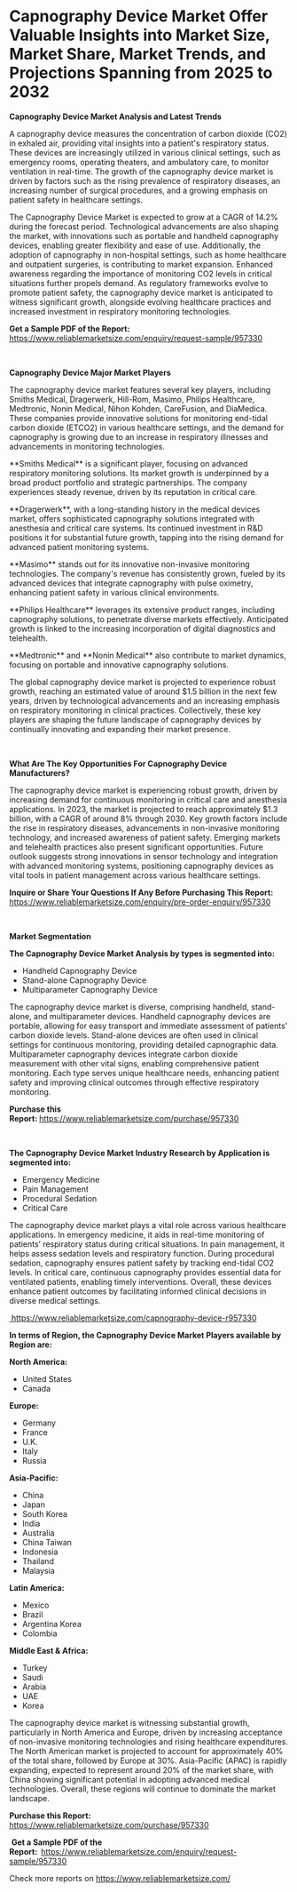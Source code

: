 <p><h1>Capnography Device Market Offer Valuable Insights into Market Size, Market Share, Market Trends, and Projections Spanning from 2025 to 2032</h1></p><p><strong>Capnography Device Market Analysis and Latest Trends</strong></p>
<p><p>A capnography device measures the concentration of carbon dioxide (CO2) in exhaled air, providing vital insights into a patient's respiratory status. These devices are increasingly utilized in various clinical settings, such as emergency rooms, operating theaters, and ambulatory care, to monitor ventilation in real-time. The growth of the capnography device market is driven by factors such as the rising prevalence of respiratory diseases, an increasing number of surgical procedures, and a growing emphasis on patient safety in healthcare settings.</p><p>The Capnography Device Market is expected to grow at a CAGR of 14.2% during the forecast period. Technological advancements are also shaping the market, with innovations such as portable and handheld capnography devices, enabling greater flexibility and ease of use. Additionally, the adoption of capnography in non-hospital settings, such as home healthcare and outpatient surgeries, is contributing to market expansion. Enhanced awareness regarding the importance of monitoring CO2 levels in critical situations further propels demand. As regulatory frameworks evolve to promote patient safety, the capnography device market is anticipated to witness significant growth, alongside evolving healthcare practices and increased investment in respiratory monitoring technologies.</p></p>
<p><strong>Get a Sample PDF of the Report:&nbsp;</strong> <a href="https://www.reliablemarketsize.com/enquiry/request-sample/957330?utm_campaign=2804&utm_medium=2&utm_source=Github&utm_content=ia&utm_term=06032025&utm_id=capnography-device">https://www.reliablemarketsize.com/enquiry/request-sample/957330</a></p>
<p>&nbsp;</p>
<p><strong>Capnography Device Major Market Players</strong></p>
<p><p>The capnography device market features several key players, including Smiths Medical, Dragerwerk, Hill-Rom, Masimo, Philips Healthcare, Medtronic, Nonin Medical, Nihon Kohden, CareFusion, and DiaMedica. These companies provide innovative solutions for monitoring end-tidal carbon dioxide (ETCO2) in various healthcare settings, and the demand for capnography is growing due to an increase in respiratory illnesses and advancements in monitoring technologies.</p><p>**Smiths Medical** is a significant player, focusing on advanced respiratory monitoring solutions. Its market growth is underpinned by a broad product portfolio and strategic partnerships. The company experiences steady revenue, driven by its reputation in critical care.</p><p>**Dragerwerk**, with a long-standing history in the medical devices market, offers sophisticated capnography solutions integrated with anesthesia and critical care systems. Its continued investment in R&D positions it for substantial future growth, tapping into the rising demand for advanced patient monitoring systems.</p><p>**Masimo** stands out for its innovative non-invasive monitoring technologies. The company's revenue has consistently grown, fueled by its advanced devices that integrate capnography with pulse oximetry, enhancing patient safety in various clinical environments.</p><p>**Philips Healthcare** leverages its extensive product ranges, including capnography solutions, to penetrate diverse markets effectively. Anticipated growth is linked to the increasing incorporation of digital diagnostics and telehealth.</p><p>**Medtronic** and **Nonin Medical** also contribute to market dynamics, focusing on portable and innovative capnography solutions.</p><p>The global capnography device market is projected to experience robust growth, reaching an estimated value of around $1.5 billion in the next few years, driven by technological advancements and an increasing emphasis on respiratory monitoring in clinical practices. Collectively, these key players are shaping the future landscape of capnography devices by continually innovating and expanding their market presence.</p></p>
<p>&nbsp;</p>
<p><strong>What Are The Key Opportunities For Capnography Device Manufacturers?</strong></p>
<p><p>The capnography device market is experiencing robust growth, driven by increasing demand for continuous monitoring in critical care and anesthesia applications. In 2023, the market is projected to reach approximately $1.3 billion, with a CAGR of around 8% through 2030. Key growth factors include the rise in respiratory diseases, advancements in non-invasive monitoring technology, and increased awareness of patient safety. Emerging markets and telehealth practices also present significant opportunities. Future outlook suggests strong innovations in sensor technology and integration with advanced monitoring systems, positioning capnography devices as vital tools in patient management across various healthcare settings.</p></p>
<p><strong>Inquire or Share Your Questions If Any Before Purchasing This Report:</strong> <a href="https://www.reliablemarketsize.com/enquiry/pre-order-enquiry/957330?utm_campaign=2804&utm_medium=2&utm_source=Github&utm_content=ia&utm_term=06032025&utm_id=capnography-device">https://www.reliablemarketsize.com/enquiry/pre-order-enquiry/957330</a></p>
<p>&nbsp;</p>
<p><strong>Market Segmentation</strong></p>
<p><strong>The Capnography Device Market Analysis by types is segmented into:</strong></p>
<p><ul><li>Handheld Capnography Device</li><li>Stand-alone Capnography Device</li><li>Multiparameter Capnography Device</li></ul></p>
<p><p>The capnography device market is diverse, comprising handheld, stand-alone, and multiparameter devices. Handheld capnography devices are portable, allowing for easy transport and immediate assessment of patients' carbon dioxide levels. Stand-alone devices are often used in clinical settings for continuous monitoring, providing detailed capnographic data. Multiparameter capnography devices integrate carbon dioxide measurement with other vital signs, enabling comprehensive patient monitoring. Each type serves unique healthcare needs, enhancing patient safety and improving clinical outcomes through effective respiratory monitoring.</p></p>
<p><strong>Purchase this Report:&nbsp;</strong><a href="https://www.reliablemarketsize.com/purchase/957330?utm_campaign=2804&utm_medium=2&utm_source=Github&utm_content=ia&utm_term=06032025&utm_id=capnography-device">https://www.reliablemarketsize.com/purchase/957330</a></p>
<p>&nbsp;</p>
<p><strong>The Capnography Device Market Industry Research by Application is segmented into:</strong></p>
<p><ul><li>Emergency Medicine</li><li>Pain Management</li><li>Procedural Sedation</li><li>Critical Care</li></ul></p>
<p><p>The capnography device market plays a vital role across various healthcare applications. In emergency medicine, it aids in real-time monitoring of patients’ respiratory status during critical situations. In pain management, it helps assess sedation levels and respiratory function. During procedural sedation, capnography ensures patient safety by tracking end-tidal CO2 levels. In critical care, continuous capnography provides essential data for ventilated patients, enabling timely interventions. Overall, these devices enhance patient outcomes by facilitating informed clinical decisions in diverse medical settings.</p></p>
<p><a href="https://www.reliablemarketsize.com/capnography-device-r957330?utm_campaign=2804&utm_medium=2&utm_source=Github&utm_content=ia&utm_term=06032025&utm_id=capnography-device">&nbsp;https://www.reliablemarketsize.com/capnography-device-r957330</a></p>
<p><strong>In terms of Region, the Capnography Device Market Players available by Region are:</strong></p>
<p>
    <p> <strong> North America: </strong>
        <ul>
            <li>United States</li>
            <li>Canada</li>
        </ul>
        </p> 
    <p> <strong> Europe: </strong>
        <ul>
            <li>Germany</li>
            <li>France</li>
            <li>U.K.</li>
            <li>Italy</li>
            <li>Russia</li>
        </ul>
        </p> 
    <p> <strong> Asia-Pacific: </strong>
        <ul>
            <li>China</li>
            <li>Japan</li>
            <li>South Korea</li>
            <li>India</li>
            <li>Australia</li>
            <li>China Taiwan</li>
            <li>Indonesia</li>
            <li>Thailand</li>
            <li>Malaysia</li>
        </ul>
        </p> 
    <p> <strong> Latin America: </strong>
        <ul>
            <li>Mexico</li>
            <li>Brazil</li>
            <li>Argentina Korea</li>
            <li>Colombia</li>
        </ul>
        </p> 
    <p> <strong> Middle East & Africa: </strong>
        <ul>
            <li>Turkey</li>
            <li>Saudi</li>
            <li>Arabia</li>
            <li>UAE</li>
            <li>Korea</li>
        </ul>
    </p>
    </p>
<p><p>The capnography device market is witnessing substantial growth, particularly in North America and Europe, driven by increasing acceptance of non-invasive monitoring technologies and rising healthcare expenditures. The North American market is projected to account for approximately 40% of the total share, followed by Europe at 30%. Asia-Pacific (APAC) is rapidly expanding, expected to represent around 20% of the market share, with China showing significant potential in adopting advanced medical technologies. Overall, these regions will continue to dominate the market landscape.</p></p>
<p><strong>Purchase this Report: </strong><a href="https://www.reliablemarketsize.com/purchase/957330?utm_campaign=2804&utm_medium=2&utm_source=Github&utm_content=ia&utm_term=06032025&utm_id=capnography-device">https://www.reliablemarketsize.com/purchase/957330</a></p>
<p>&nbsp;<strong>Get a Sample PDF of the Report:&nbsp;&nbsp;</strong><a href="https://www.reliablemarketsize.com/enquiry/request-sample/957330?utm_campaign=2804&utm_medium=2&utm_source=Github&utm_content=ia&utm_term=06032025&utm_id=capnography-device">https://www.reliablemarketsize.com/enquiry/request-sample/957330</a></p>
<p><strong></strong></p>
<p>Check more reports on <a href="https://www.reliablemarketsize.com/?utm_campaign=2804&utm_medium=2&utm_source=Github&utm_content=ia&utm_term=06032025&utm_id=capnography-device">https://www.reliablemarketsize.com/</a></p>
